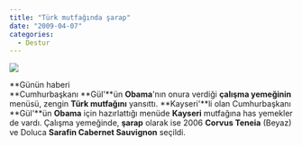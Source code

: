 ```yaml
---
title: "Türk mutfağında şarap"
date: "2009-04-07"
categories: 
  - Destur
---
```


![](../uploads/image/sarap1.jpg)

**Günün haberi  
**Cumhurbaşkanı **Gül'**ün **Obama**'nın onura verdiği **çalışma yemeğinin** menüsü, zengin **Türk mutfağını** yansıttı. **Kayseri'**li olan Cumhurbaşkanı **Gül'**ün **Obama** için hazırlattığı menüde **Kayseri** mutfağına has yemekler de vardı. Çalışma yemeğinde, **şarap** olarak ise 2006 **Corvus Teneia** (Beyaz) ve Doluca **Sarafin Cabernet Sauvignon** seçildi.
